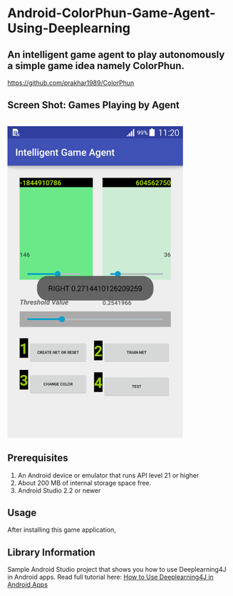 # Android-ColorPhun-Game-Agent-Using-Deeplearning
## An intelligent game agent to play autonomously a simple game idea namely ColorPhun. 
https://github.com/prakhar1989/ColorPhun

## Screen Shot: Games Playing by Agent
<br>
<img height="700" src="https://github.com/ShihabYasin/Android-ColorPhun-Game-Agent-Using-Deeplearning/blob/master/Screenshot_2017-06-06-11-20-17.png"/>
<br>

## Prerequisites
1. An Android device or emulator that runs API level 21 or higher
2. About 200 MB of internal storage space free.
3. Android Studio 2.2 or newer

## Usage
After installing this game application, 

## Library Information
Sample Android Studio project that shows you how to use Deeplearning4J in Android apps.
Read full tutorial here: [How to Use Deeplearning4J in Android Apps](http://progur.com/2017/01/how-to-use-deeplearning4j-on-android.html)
